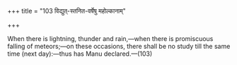 +++
title = "103 विद्युत्-स्तनित-वर्षेषु महोल्कानाम्"

+++

When there is lightning, thunder and rain,—when there is promiscuous falling of meteors;—on these occasions, there shall be no study till the same time (next day):—thus has Manu declared.—(103)